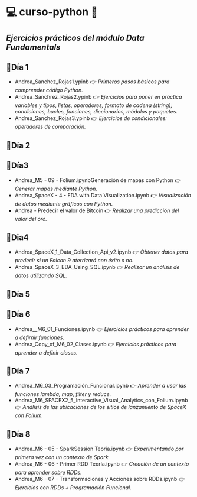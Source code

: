 # 💻 curso-python 🐍
## _Ejercicios prácticos del módulo Data Fundamentals_

## 📌Día 1
- Andrea_Sanchez_Rojas1.ypinb 👉 _Primeros pasos básicos para comprender código Python._
- Andrea_Sanchrez_Rojas2.ypinb 👉 _Ejercicios para poner en práctica variables y tipos, listas, operadores, formato de cadena (string), condiciones, bucles, funciones, diccionarios, módulos y paquetes._
- Andrea_Sanchez_Rojas3.ypinb 👉 _Ejercicios de condicionales: operadores de comparación._
## 📌Día 2
## 📌Día3
- Andrea_M5 - 09 - Folium.ipynbGeneración de mapas con Python 👉 _Generar mapas mediante Python._
- Andrea_SpaceX - 4 - EDA with Data Visualization.ipynb 👉 _Visualización de datos mediante gráficos con Python._
- Andrea - Predecir el valor de Bitcoin 👉 _Realizar una predicción del valor del oro._
## 📌Dia4
- Andrea_SpaceX_1_Data_Collection_Api_v2.ipynb 👉 _Obtener datos para predecir si un Falcon 9 aterrizará con éxito o no._
- Andrea_SpaceX_3_EDA_Using_SQL.ipynb 👉 _Realizar un análisis de datos utilizando SQL._

## 📌Día 5

## 📌Día 6
- Andrea__M6_01_Funciones.ipynb 👉 _Ejercicios prácticos para aprender a defirnir funciones._
- Andrea_Copy_of_M6_02_Clases.ipynb 👉 _Ejercicios prácticos para aprender a definir clases._

## 📌Día 7
- Andrea_M6_03_Programación_Funcional.ipynb 👉 _Aprender a usar las funciones lambda, map, filter y reduce._
- Andrea_M6_SPACEX2_5_Interactive_Visual_Analytics_con_Folium.ipynb 👉 _Análisis de las ubicaciones de los sitios de lanzamiento de SpaceX con Folium._

## 📌Día 8
- Andrea_M6 - 05 - SparkSession Teoría.ipynb 👉 _Experimentando por primera vez con un contexto de Spark._
- Andrea_M6 - 06 - Primer RDD Teoría.ipynb 👉 _Creación de un contexto para aprender sobre RDDs._
- Andrea_M6 - 07 - Transformaciones y Acciones sobre RDDs.ipynb 👉 _Ejercicios con RDDs + Programación Funcional._
